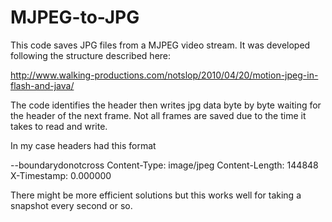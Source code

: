 # MJPEG-to-JPG

This code saves JPG files from a MJPEG video stream. It was developed following the structure described here:

http://www.walking-productions.com/notslop/2010/04/20/motion-jpeg-in-flash-and-java/


The code identifies the header then writes jpg data byte by byte  waiting for the header of the next frame. 
Not all frames are saved due to the time it takes to read and write.

In my case headers had this format

--boundarydonotcross
Content-Type: image/jpeg
Content-Length: 144848
X-Timestamp: 0.000000

There might be more efficient solutions but this works well for taking a snapshot every second or so.
